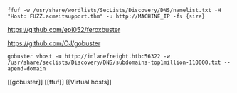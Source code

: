 ````shell
ffuf -w /usr/share/wordlists/SecLists/Discovery/DNS/namelist.txt -H "Host: FUZZ.acmeitsupport.thm" -u http://MACHINE_IP -fs {size}
````

https://github.com/epi052/feroxbuster

https://github.com/OJ/gobuster

```shell
gobuster vhost -u http://inlanefreight.htb:56322 -w /usr/share/seclists/Discovery/DNS/subdomains-top1million-110000.txt --apend-domain
```
[[gobuster]] [[ffuf]] [[Virtual hosts]]